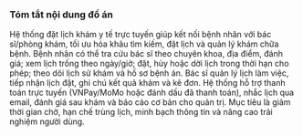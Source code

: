 ### Tóm tắt nội dung đồ án

Hệ thống đặt lịch khám y tế trực tuyến giúp kết nối bệnh nhân với bác sĩ/phòng khám, tối ưu hóa khâu tìm kiếm, đặt lịch và quản lý khám chữa bệnh. Bệnh nhân có thể tra cứu bác sĩ theo chuyên khoa, địa điểm, đánh giá; xem lịch trống theo ngày/giờ; đặt, hủy hoặc dời lịch trong thời hạn cho phép; theo dõi lịch sử khám và hồ sơ bệnh án. Bác sĩ quản lý lịch làm việc, tiếp nhận lịch đặt, ghi chú kết quả khám và kê đơn. Hệ thống hỗ trợ thanh toán trực tuyến (VNPay/MoMo hoặc đánh dấu đã thanh toán), nhắc lịch qua email, đánh giá sau khám và báo cáo cơ bản cho quản trị. Mục tiêu là giảm thời gian chờ, hạn chế trùng lịch, minh bạch thông tin và nâng cao trải nghiệm người dùng.



